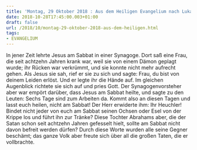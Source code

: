 ```yaml
---
title: 'Montag, 29 Oktober 2018 : Aus dem Heiligen Evangelium nach Lukas - Lk 13,10-17.'
date: 2018-10-28T17:45:00.003+01:00
draft: false
url: /2018/10/montag-29-oktober-2018-aus-dem-heiligen.html
tags: 
- EVANGELIUM
---
```


In jener Zeit lehrte Jesus am Sabbat in einer Synagoge. Dort saß eine Frau, die seit achtzehn Jahren krank war, weil sie von einem Dämon geplagt wurde; ihr Rücken war verkrümmt, und sie konnte nicht mehr aufrecht gehen. Als Jesus sie sah, rief er sie zu sich und sagte: Frau, du bist von deinem Leiden erlöst. Und er legte ihr die Hände auf. Im gleichen Augenblick richtete sie sich auf und pries Gott. Der Synagogenvorsteher aber war empört darüber, dass Jesus am Sabbat heilte, und sagte zu den Leuten: Sechs Tage sind zum Arbeiten da. Kommt also an diesen Tagen und lasst euch heilen, nicht am Sabbat! Der Herr erwiderte ihm: Ihr Heuchler! Bindet nicht jeder von euch am Sabbat seinen Ochsen oder Esel von der Krippe los und führt ihn zur Tränke? Diese Tochter Abrahams aber, die der Satan schon seit achtzehn Jahren gefesselt hielt, sollte am Sabbat nicht davon befreit werden dürfen? Durch diese Worte wurden alle seine Gegner beschämt; das ganze Volk aber freute sich über all die großen Taten, die er vollbrachte.
